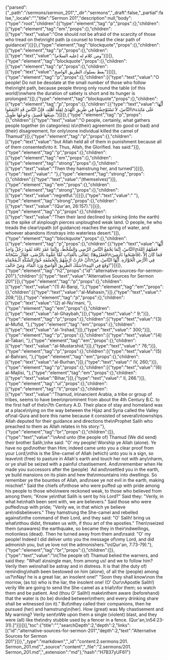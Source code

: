 {"parsed":{"_path":"/sermons/sermon_201","_dir":"sermons","_draft":false,"_partial":false,"_locale":"","title":"Sermon 201","description":null,"body":{"type":"root","children":[{"type":"element","tag":"p","props":{},"children":[{"type":"element","tag":"em","props":{},"children":[{"type":"text","value":"One should not be afraid of the scarcity of those who tread on the\nright path (a counsel to tread the clear path of guidance)"}]}]},{"type":"element","tag":"blockquote","props":{},"children":[{"type":"element","tag":"p","props":{},"children":[{"type":"text","value":"ومن كلام له (عليه السلام)"}]}]},{"type":"element","tag":"blockquote","props":{},"children":[{"type":"element","tag":"p","props":{},"children":[{"type":"text","value":"يعظ بسلوك الطريق الواضح"}]}]},{"type":"element","tag":"p","props":{},"children":[{"type":"text","value":"O people! Do not be desolate at the small number of those who follow the\nright path, because people throng only round the table (of this world)\nwhere the duration of satiety is short and its hunger is prolonged."}]},{"type":"element","tag":"blockquote","props":{},"children":[{"type":"element","tag":"p","props":{},"children":[{"type":"text","value":"أَيُّهَا النَّاسُ، لاَ تَسْتَوْحِشُوا فِي طَرِيقِ الْهُدَىُ لِقِلَّةِ أَهْلِهِ، فَإِنَّ النَّاسَ قَدِ اجْتَمَعُوا\nعَلَى مَائِدَة شِبَعُهَا قَصِيرٌ، وَجُوعُهَا طَوِيلٌ."}]}]},{"type":"element","tag":"p","props":{},"children":[{"type":"text","value":"O people, certainly, what gathers people together (in categories) is\n(their) agreement (to good or bad) and (their) disagreement, for only\none individual killed the camel of Thamud"}]},{"type":"element","tag":"p","props":{},"children":[{"type":"text","value":"but Allah held all of them in punishment because all of them consented\nto it. Thus, Allah, the Glorified. has said:"}]},{"type":"element","tag":"p","props":{},"children":[{"type":"element","tag":"em","props":{},"children":[{"type":"element","tag":"strong","props":{},"children":[{"type":"text","value":"Then they hamstrung her, and turned"}]}]},{"type":"text","value":" "},{"type":"element","tag":"strong","props":{},"children":[{"type":"text","value":"(themselves)"}]},{"type":"element","tag":"em","props":{},"children":[{"type":"element","tag":"strong","props":{},"children":[{"type":"text","value":"regretful."}]}]},{"type":"text","value":" "},{"type":"element","tag":"strong","props":{},"children":[{"type":"text","value":"(Qur'an, 26:157)."}]}]},{"type":"element","tag":"p","props":{},"children":[{"type":"text","value":"Then their land declined by sinking (into the earth) as the spike of a\nplough pierces unploughed weak land. O people, he who treads the clear\npath (of guidance) reaches the spring of water, and whoever abandons it\nstrays into waterless desert."}]},{"type":"element","tag":"blockquote","props":{},"children":[{"type":"element","tag":"p","props":{},"children":[{"type":"text","value":"أَيُّهَا النَّاسُ، إِنَّمَا يَجْمَعُ النَّاسَ الرِّضِى وَالسُّخْطُ، وَإِنَّمَا عَقَرَ نَاقَةَ ثَمُودَ رَجُلٌ وَاحِدٌ\nفَعَمَّهُمُ اللهُ تَعَالَى بالْعَذَابِ لَمَّا عَمُّوهُ بالرِّضَى، فَقَالَ سُبْحَانَهُ: (فَعَقَرُوهَا\nفَأَصْبَحُوا نَادِمِينَ)، فَمَا كَانَ إِلاَّ أَنْ خَارَتْ أَرْضُهُمْ بِالْخَسْفَةِ خُوَارَالسِّكَّةِ الْـمُحْمَاةِ\nفِي الاْرْضِ الْخَوَّارَةِ. أَيُّهَا النَّاسُ، مَنْ سَلَكَ الطّرِيقَ الْوَاضِحَ وَرَدَ الْمَاءَ، وَمَنْ خَالَفَ\nوَقَعَ فِي التِيهِ!"}]}]},{"type":"element","tag":"h2","props":{"id":"alternative-sources-for-sermon-201"},"children":[{"type":"text","value":"Alternative Sources for Sermon 201"}]},{"type":"element","tag":"p","props":{},"children":[{"type":"text","value":"(1) Al-Barqi, "},{"type":"element","tag":"em","props":{},"children":[{"type":"text","value":"al-Mahasin,"}]},{"type":"text","value":" 208;"}]},{"type":"element","tag":"p","props":{},"children":[{"type":"text","value":"(2) al-Nu'mani, "},{"type":"element","tag":"em","props":{},"children":[{"type":"text","value":"al-Ghaybah,"}]},{"type":"text","value":" 9;"}]},{"type":"element","tag":"p","props":{},"children":[{"type":"text","value":"(3) al-Mufid, "},{"type":"element","tag":"em","props":{},"children":[{"type":"text","value":"al-'Irshad,"}]},{"type":"text","value":" 300;"}]},{"type":"element","tag":"p","props":{},"children":[{"type":"text","value":"(4) al-Tabari, "},{"type":"element","tag":"em","props":{},"children":[{"type":"text","value":"al-Mustarshid,"}]},{"type":"text","value":" 76;"}]},{"type":"element","tag":"p","props":{},"children":[{"type":"text","value":"(5) al-Bahrani, "},{"type":"element","tag":"em","props":{},"children":[{"type":"text","value":"al-Burhan,"}]},{"type":"text","value":" IV, 260;"}]},{"type":"element","tag":"p","props":{},"children":[{"type":"text","value":"(6) al-Majlisi, "},{"type":"element","tag":"em","props":{},"children":[{"type":"text","value":"Bihar,"}]},{"type":"text","value":" II, 266."}]},{"type":"element","tag":"ul","props":{},"children":[{"type":"element","tag":"li","props":{},"children":[{"type":"text","value":"Thamud, in\nancient Arabia, a tribe or group of tribes, seems to have been\nprominent from about the 4th Century B.C. to the first half of the\n7th Century A.D. Their place of stay and homeland was at a place\nlying on the way between the Hijaz and Syria called the Valley of\nal-Qura and bore this name because it consisted of several\ntownships. Allah deputed for their guidance and directions the\nProphet Salih who preached to them as Allah relates in his story:"},{"type":"element","tag":"br","props":{},"children":[]},{"type":"text","value":"\nAnd unto (the people of) Thamud (We did send) their brother Salih,\nhe said: \"O' my people! Worship ye Allah (alone). Ye have no god\nother than Him; indeed came unto you a clear proof from your Lord;\nthis is the She-camel of Allah (which) unto you is a sign, so leave\nit (free) to pasture in Allah's earth and touch her not with any\nharm, or ye shall be seized with a painful chastisement. And\nremember when He made you successors after the (people) `Ad and\nsettled you in the earth, ye build mansions on its plain and hew the\nmountains into dwellings. So remember ye the bounties of Allah, and\nsee ye not evil in the earth, making mischief.\" Said the chiefs of\nthose who were puffed up with pride among his people to those who\nwere reckoned weak, to those who believed from among them; \"Know ye\nthat Salih is sent by his Lord?\" Said they: \"Verily, in what he\nhath been sent with, we are believers.\" Said those who were puffed\nup with pride; \"Verily we, in that which ye believe are\ndisbelievers.\" They hamstrung the She-camel and rebelled against\nthe command of their Lord, and they said: \"O' Salih! bring us what\nthou didst, threaten us with, if thou art of the apostles.\" Then\nseized them (unawares) the earthquake, so became they in their\ndwellings, motionless (dead). Then he turned away from them and\nsaid: \"O' my people! Indeed I did deliver unto you the message of\nmy Lord, and did admonish you, but ye love not the admonishers.\"\n(Qur'an, 7:73-79)."},{"type":"element","tag":"br","props":{},"children":[]},{"type":"text","value":"\n(The people of) Thamud belied the warners, and said they: \"What! a\nsingle man, from among us! and we to follow him? Verily then we\nshall be astray and in distress. It is that (the duty of) reminding\nhath been bestowed on him (alone), of all the (people) among us?\nNay! he is a great liar, an insolent one!\" \"Soon they shall know\non the morrow, (as to) who is the liar, the insolent one! (O' Our\nApostle Salih!) verily We are going to send the She-camel as a trial\nfor them; so watch them and be patient. And (thou O' Salih!) make\nthem aware (beforehand) that the water is (to be) divided between\nthem; and every drinking share shall be witnessed (on it).\" But\nthey called their companions, then he pursued (her) and hamstrung\n(her). How (great) was My chastisement and My warning? Verily sent\nWe upon them a single (violent) blast, and they were (all) like the\ndry stubble used by a fencer in a fence. (Qur'an,\n54:23-31).]"}]}]}],"toc":{"title":"","searchDepth":2,"depth":2,"links":[{"id":"alternative-sources-for-sermon-201","depth":2,"text":"Alternative Sources for Sermon 201"}]}},"_type":"markdown","_id":"content:2.sermons:201. Sermon_201.md","_source":"content","_file":"2.sermons/201. Sermon_201.md","_extension":"md"},"hash":"H7B37yUF61"}
